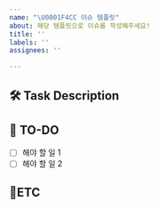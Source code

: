 ```yaml
---
name: "\U0001F4CC 이슈 템플릿"
about: 해당 템플릿으로 이슈를 작성해주세요!
title: ''
labels: ''
assignees: ''

---
```


## 🛠 Task Description
<!-- 여기에 작업에 대한 설명을 작성 -->

## 📝 TO-DO
- [ ] 해야 할 일 1
- [ ] 해야 할 일 2

## 🔔ETC
